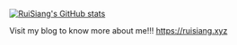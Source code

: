 [![RuiSiang's GitHub stats](https://github-readme-stats.vercel.app/api?username=ruisiang&show_icons=true&theme=highcontrast)](https://ruisiang.xyz)

Visit my blog to know more about me!!!
https://ruisiang.xyz
